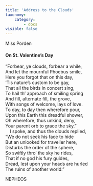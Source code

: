 ```yaml
---
title: 'Address to the Clouds'
taxonomy:
    category:
        - docs
visible: false
---
```


<div class="author">Miss Porden</div>

#### On St. Valentine’s Day

“Forbear, ye clouds, forbear a while,  
And let the mournful Phoebus smile,  
Here you forgot that on this day,  
’Tis nature’s custom to be gay,  
That all the birds in concert sing,  
To hail th’ approach of smiling spring  
And fill, alternate fill, the grove,  
With songs of welcome, lays of love.  
To day, to day then wherefore pour,  
Upon this Earth this dreadful shower,  
Oh wherefore, thus unkind, deny,  
Your parent orb to grace the sky.”  
&emsp;I spoke, and thus the clouds replied,  
“We do not seek his face to hide  
But an unlooked for traveller here,  
Disturbs the order of the sphere,  
So swiftly thro’ the sky he rides,  
That if no god his fury guides,  
Dread, lest upon your heads are hurled  
The ruins of another world.”

NEPHEOS